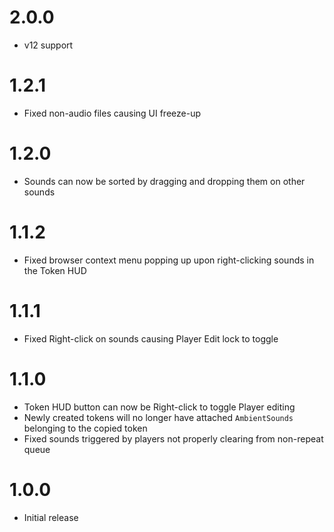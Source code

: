 # 2.0.0

- v12 support

# 1.2.1

- Fixed non-audio files causing UI freeze-up

# 1.2.0

- Sounds can now be sorted by dragging and dropping them on other sounds

# 1.1.2

- Fixed browser context menu popping up upon right-clicking sounds in the Token HUD

# 1.1.1

- Fixed Right-click on sounds causing Player Edit lock to toggle

# 1.1.0

- Token HUD button can now be Right-click to toggle Player editing
- Newly created tokens will no longer have attached `AmbientSounds` belonging to the copied token
- Fixed sounds triggered by players not properly clearing from non-repeat queue

# 1.0.0

- Initial release
